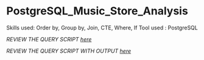# PostgreSQL_Music_Store_Analysis
Skills used: Order by, Group by, Join, CTE, Where, If 
Tool used : PostgreSQL

*REVIEW THE QUERY SCRIPT [here](https://github.com/anasuyakunnath/PostgreSQL_Music_Store_Analysis/blob/main/Query_set)*

*REVIEW THE QUERY SCRIPT WITH OUTPUT [here](https://github.com/anasuyakunnath/PostgreSQL_Music_Store_Analysis/blob/main/Queries%20with%20Output.pdf)*
